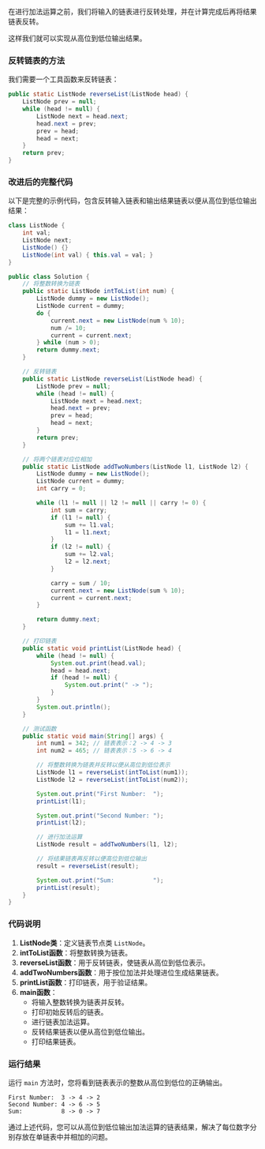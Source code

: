 在进行加法运算之前，我们将输入的链表进行反转处理，并在计算完成后再将结果链表反转。

这样我们就可以实现从高位到低位输出结果。

### 反转链表的方法

我们需要一个工具函数来反转链表：

```java
public static ListNode reverseList(ListNode head) {
    ListNode prev = null;
    while (head != null) {
        ListNode next = head.next;
        head.next = prev;
        prev = head;
        head = next;
    }
    return prev;
}
```

### 改进后的完整代码

以下是完整的示例代码，包含反转输入链表和输出结果链表以便从高位到低位输出结果：

```java
class ListNode {
    int val;
    ListNode next;
    ListNode() {}
    ListNode(int val) { this.val = val; }
}

public class Solution {
    // 将整数转换为链表
    public static ListNode intToList(int num) {
        ListNode dummy = new ListNode();
        ListNode current = dummy;
        do {
            current.next = new ListNode(num % 10);
            num /= 10;
            current = current.next;
        } while (num > 0);
        return dummy.next;
    }

    // 反转链表
    public static ListNode reverseList(ListNode head) {
        ListNode prev = null;
        while (head != null) {
            ListNode next = head.next;
            head.next = prev;
            prev = head;
            head = next;
        }
        return prev;
    }

    // 将两个链表对应位相加
    public static ListNode addTwoNumbers(ListNode l1, ListNode l2) {
        ListNode dummy = new ListNode();
        ListNode current = dummy;
        int carry = 0;

        while (l1 != null || l2 != null || carry != 0) {
            int sum = carry;
            if (l1 != null) {
                sum += l1.val;
                l1 = l1.next;
            }
            if (l2 != null) {
                sum += l2.val;
                l2 = l2.next;
            }

            carry = sum / 10;
            current.next = new ListNode(sum % 10);
            current = current.next;
        }

        return dummy.next;
    }

    // 打印链表
    public static void printList(ListNode head) {
        while (head != null) {
            System.out.print(head.val);
            head = head.next;
            if (head != null) {
                System.out.print(" -> ");
            }
        }
        System.out.println();
    }

    // 测试函数
    public static void main(String[] args) {
        int num1 = 342; // 链表表示：2 -> 4 -> 3
        int num2 = 465; // 链表表示：5 -> 6 -> 4

        // 将整数转换为链表并反转以便从高位到低位表示
        ListNode l1 = reverseList(intToList(num1));
        ListNode l2 = reverseList(intToList(num2));

        System.out.print("First Number:  ");
        printList(l1);

        System.out.print("Second Number: ");
        printList(l2);

        // 进行加法运算
        ListNode result = addTwoNumbers(l1, l2);

        // 将结果链表再反转以便高位到低位输出
        result = reverseList(result);

        System.out.print("Sum:           ");
        printList(result);
    }
}
```

### 代码说明

1. **ListNode类**：定义链表节点类 `ListNode`。
2. **intToList函数**：将整数转换为链表。
3. **reverseList函数**：用于反转链表，使链表从高位到低位表示。
4. **addTwoNumbers函数**：用于按位加法并处理进位生成结果链表。
5. **printList函数**：打印链表，用于验证结果。
6. **main函数**：
   - 将输入整数转换为链表并反转。
   - 打印初始反转后的链表。
   - 进行链表加法运算。
   - 反转结果链表以便从高位到低位输出。
   - 打印结果链表。

### 运行结果

运行 `main` 方法时，您将看到链表表示的整数从高位到低位的正确输出。

```
First Number:  3 -> 4 -> 2
Second Number: 4 -> 6 -> 5
Sum:           8 -> 0 -> 7
```

通过上述代码，您可以从高位到低位输出加法运算的链表结果，解决了每位数字分别存放在单链表中并相加的问题。